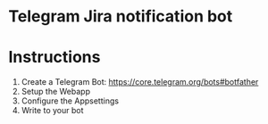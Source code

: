 # Telegram Jira notification bot

#  Instructions

1. Create a Telegram Bot: https://core.telegram.org/bots#botfather
2. Setup the Webapp
3. Configure the Appsettings
4. Write to your bot
 

